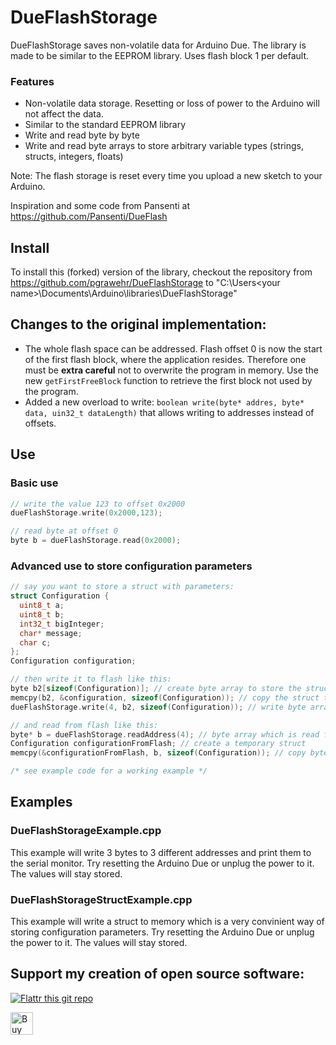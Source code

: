 # DueFlashStorage
DueFlashStorage saves non-volatile data for Arduino Due. The library is made to be similar to the EEPROM library. Uses flash block 1 per default.

### Features
- Non-volatile data storage. Resetting or loss of power to the Arduino will not affect the data.
- Similar to the standard EEPROM library
- Write and read byte by byte
- Write and read byte arrays to store arbitrary variable types (strings, structs, integers, floats)

Note: The flash storage is reset every time you upload a new sketch to your Arduino.

Inspiration and some code from Pansenti at https://github.com/Pansenti/DueFlash

## Install
To install this (forked) version of the library, checkout the repository from https://github.com/pgrawehr/DueFlashStorage to "C:\Users\<your name>\Documents\Arduino\libraries\DueFlashStorage"

## Changes to the original implementation:
- The whole flash space can be addressed. Flash offset 0 is now the start of the first flash block, where the application resides. Therefore one must be **extra careful** not to overwrite the program in memory. Use the new `getFirstFreeBlock` function to retrieve the first block not used by the program. 
- Added a new overload to write: `boolean write(byte* addres, byte* data, uin32_t dataLength)` that allows writing to addresses instead of offsets. 

## Use
### Basic use
```cpp
// write the value 123 to offset 0x2000
dueFlashStorage.write(0x2000,123);

// read byte at offset 0
byte b = dueFlashStorage.read(0x2000);
```

### Advanced use to store configuration parameters
```cpp
// say you want to store a struct with parameters:
struct Configuration {
  uint8_t a;
  uint8_t b;
  int32_t bigInteger;
  char* message;
  char c;
};
Configuration configuration;

// then write it to flash like this:
byte b2[sizeof(Configuration)]; // create byte array to store the struct
memcpy(b2, &configuration, sizeof(Configuration)); // copy the struct to the byte array
dueFlashStorage.write(4, b2, sizeof(Configuration)); // write byte array to flash at address 4

// and read from flash like this:
byte* b = dueFlashStorage.readAddress(4); // byte array which is read from flash at adress 4
Configuration configurationFromFlash; // create a temporary struct
memcpy(&configurationFromFlash, b, sizeof(Configuration)); // copy byte array to temporary struct

/* see example code for a working example */
```

## Examples
### DueFlashStorageExample.cpp
This example will write 3 bytes to 3 different addresses and print them to the serial monitor.
Try resetting the Arduino Due or unplug the power to it. The values will stay stored.
   
### DueFlashStorageStructExample.cpp
This example will write a struct to memory which is a very convinient way of storing configuration parameters.
Try resetting the Arduino Due or unplug the power to it. The values will stay stored.


## Support my creation of open source software:
[![Flattr this git repo](http://api.flattr.com/button/flattr-badge-large.png)](https://flattr.com/submit/auto?user_id=sebnil&url=https://github.com/sebnil/DueFlashStorage)

<a href='https://ko-fi.com/A0A2HYRH' target='_blank'><img height='36' style='border:0px;height:36px;' src='https://az743702.vo.msecnd.net/cdn/kofi2.png?v=0' border='0' alt='Buy Me a Coffee at ko-fi.com' /></a>

